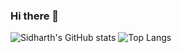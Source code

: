### Hi there 👋
![Sidharth's GitHub stats](https://github-readme-stats-dun-kappa.vercel.app/api?username=sid12c&show_icons=true&theme=transparent&hide_rank=true)
![Top Langs](https://github-readme-stats-dun-kappa.vercel.app/api/top-langs/?username=sid12c&layout=compact&theme=transparent)

<!--
**sid12c/sid12c** is a ✨ _special_ ✨ repository because its `README.md` (this file) appears on your GitHub profile.

Here are some ideas to get you started:

- 🔭 I’m currently working on ...
- 🌱 I’m currently learning ...
- 👯 I’m looking to collaborate on ...
- 🤔 I’m looking for help with ...
- 💬 Ask me about ...
- 📫 How to reach me: ...
- 😄 Pronouns: ...
- ⚡ Fun fact: ...
-->
